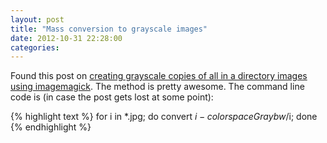 ```yaml
---
layout: post
title: "Mass conversion to grayscale images"
date: 2012-10-31 22:28:00
categories:
---
```


Found this post on [creating grayscale copies of all in a directory images using imagemagick](http://da.vidr.cc/2008/09/29/converting-images-to-grayscale-in-linux-with-imagemagick/). The method is pretty awesome. The command line code is (in case the post gets lost at some point):


{% highlight text %}
 for i in *.jpg; do convert $i -colorspace Gray bw/$i; done
{% endhighlight %}